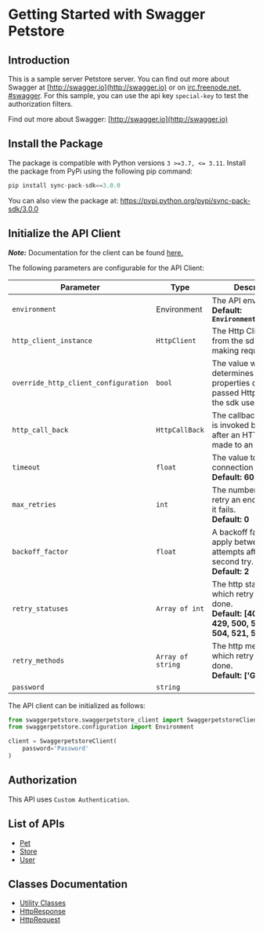 
# Getting Started with Swagger Petstore

## Introduction

This is a sample server Petstore server.  You can find out more about Swagger at [http://swagger.io](http://swagger.io) or on [irc.freenode.net, #swagger](http://swagger.io/irc/).  For this sample, you can use the api key `special-key` to test the authorization filters.

Find out more about Swagger: [http://swagger.io](http://swagger.io)

## Install the Package

The package is compatible with Python versions `3 >=3.7, <= 3.11`.
Install the package from PyPi using the following pip command:

```python
pip install sync-pack-sdk==3.0.0
```

You can also view the package at:
https://pypi.python.org/pypi/sync-pack-sdk/3.0.0

## Initialize the API Client

**_Note:_** Documentation for the client can be found [here.](https://www.github.com/Syed-Subtain/sync-pack-python-sdk/tree/3.0.0/doc/client.md)

The following parameters are configurable for the API Client:

| Parameter | Type | Description |
|  --- | --- | --- |
| `environment` | Environment | The API environment. <br> **Default: `Environment.PRODUCTION`** |
| `http_client_instance` | `HttpClient` | The Http Client passed from the sdk user for making requests |
| `override_http_client_configuration` | `bool` | The value which determines to override properties of the passed Http Client from the sdk user |
| `http_call_back` | `HttpCallBack` | The callback value that is invoked before and after an HTTP call is made to an endpoint |
| `timeout` | `float` | The value to use for connection timeout. <br> **Default: 60** |
| `max_retries` | `int` | The number of times to retry an endpoint call if it fails. <br> **Default: 0** |
| `backoff_factor` | `float` | A backoff factor to apply between attempts after the second try. <br> **Default: 2** |
| `retry_statuses` | `Array of int` | The http statuses on which retry is to be done. <br> **Default: [408, 413, 429, 500, 502, 503, 504, 521, 522, 524]** |
| `retry_methods` | `Array of string` | The http methods on which retry is to be done. <br> **Default: ['GET', 'PUT']** |
| `password` | `string` |  |

The API client can be initialized as follows:

```python
from swaggerpetstore.swaggerpetstore_client import SwaggerpetstoreClient
from swaggerpetstore.configuration import Environment

client = SwaggerpetstoreClient(
    password='Password'
)
```

## Authorization

This API uses `Custom Authentication`.

## List of APIs

* [Pet](https://www.github.com/Syed-Subtain/sync-pack-python-sdk/tree/3.0.0/doc/controllers/pet.md)
* [Store](https://www.github.com/Syed-Subtain/sync-pack-python-sdk/tree/3.0.0/doc/controllers/store.md)
* [User](https://www.github.com/Syed-Subtain/sync-pack-python-sdk/tree/3.0.0/doc/controllers/user.md)

## Classes Documentation

* [Utility Classes](https://www.github.com/Syed-Subtain/sync-pack-python-sdk/tree/3.0.0/doc/utility-classes.md)
* [HttpResponse](https://www.github.com/Syed-Subtain/sync-pack-python-sdk/tree/3.0.0/doc/http-response.md)
* [HttpRequest](https://www.github.com/Syed-Subtain/sync-pack-python-sdk/tree/3.0.0/doc/http-request.md)

